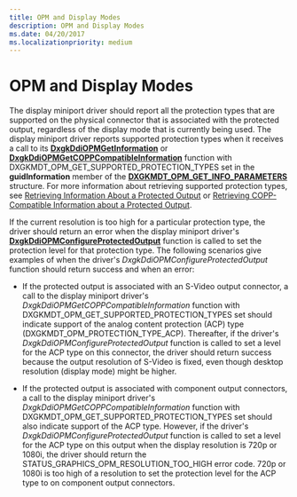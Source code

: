```yaml
---
title: OPM and Display Modes
description: OPM and Display Modes
ms.date: 04/20/2017
ms.localizationpriority: medium
---
```


# OPM and Display Modes


The display miniport driver should report all the protection types that are supported on the physical connector that is associated with the protected output, regardless of the display mode that is currently being used. The display miniport driver reports supported protection types when it receives a call to its [**DxgkDdiOPMGetInformation**](/windows-hardware/drivers/ddi/dispmprt/nc-dispmprt-dxgkddi_opm_get_information) or [**DxgkDdiOPMGetCOPPCompatibleInformation**](/windows-hardware/drivers/ddi/dispmprt/nc-dispmprt-dxgkddi_opm_get_copp_compatible_information) function with DXGKMDT\_OPM\_GET\_SUPPORTED\_PROTECTION\_TYPES set in the **guidInformation** member of the [**DXGKMDT\_OPM\_GET\_INFO\_PARAMETERS**](/windows-hardware/drivers/ddi/d3dkmdt/ns-d3dkmdt-_dxgkmdt_opm_get_info_parameters) structure. For more information about retrieving supported protection types, see [Retrieving Information About a Protected Output](retrieving-information-about-a-protected-output.md) or [Retrieving COPP-Compatible Information about a Protected Output](retrieving-copp-compatible-information-about-a-protected-output.md).

If the current resolution is too high for a particular protection type, the driver should return an error when the display miniport driver's [**DxgkDdiOPMConfigureProtectedOutput**](/windows-hardware/drivers/ddi/dispmprt/nc-dispmprt-dxgkddi_opm_configure_protected_output) function is called to set the protection level for that protection type. The following scenarios give examples of when the driver's *DxgkDdiOPMConfigureProtectedOutput* function should return success and when an error:

-   If the protected output is associated with an S-Video output connector, a call to the display miniport driver's *DxgkDdiOPMGetCOPPCompatibleInformation* function with DXGKMDT\_OPM\_GET\_SUPPORTED\_PROTECTION\_TYPES set should indicate support of the analog content protection (ACP) type (DXGKMDT\_OPM\_PROTECTION\_TYPE\_ACP). Thereafter, if the driver's *DxgkDdiOPMConfigureProtectedOutput* function is called to set a level for the ACP type on this connector, the driver should return success because the output resolution of S-Video is fixed, even though desktop resolution (display mode) might be higher.

-   If the protected output is associated with component output connectors, a call to the display miniport driver's *DxgkDdiOPMGetCOPPCompatibleInformation* function with DXGKMDT\_OPM\_GET\_SUPPORTED\_PROTECTION\_TYPES set should also indicate support of the ACP type. However, if the driver's *DxgkDdiOPMConfigureProtectedOutput* function is called to set a level for the ACP type on this output when the display resolution is 720p or 1080i, the driver should return the STATUS\_GRAPHICS\_OPM\_RESOLUTION\_TOO\_HIGH error code. 720p or 1080i is too high of a resolution to set the protection level for the ACP type to on component output connectors.

 

